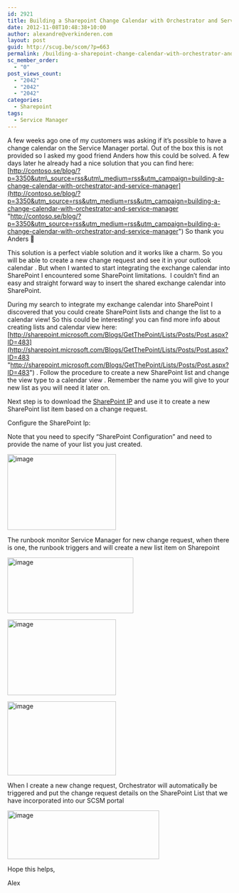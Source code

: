 ```yaml
---
id: 2921
title: Building a Sharepoint Change Calendar with Orchestrator and Service Manager
date: 2012-11-08T10:48:38+10:00
author: alexandre@verkinderen.com
layout: post
guid: http://scug.be/scom/?p=663
permalink: /building-a-sharepoint-change-calendar-with-orchestrator-and-service-manager-2/
sc_member_order:
  - "0"
post_views_count:
  - "2042"
  - "2042"
  - "2042"
categories:
  - Sharepoint
tags:
  - Service Manager
---
```

A few weeks ago one of my customers was asking if it’s possible to have a change calendar on the Service Manager portal. Out of the box this is not provided so I asked my good friend Anders how this could be solved. A few days later he already had a nice solution that you can find here: [http://contoso.se/blog/?p=3350&utm\_source=rss&utm\_medium=rss&utm_campaign=building-a-change-calendar-with-orchestrator-and-service-manager](http://contoso.se/blog/?p=3350&utm_source=rss&utm_medium=rss&utm_campaign=building-a-change-calendar-with-orchestrator-and-service-manager "http://contoso.se/blog/?p=3350&utm_source=rss&utm_medium=rss&utm_campaign=building-a-change-calendar-with-orchestrator-and-service-manager") So thank you Anders 🙂

This solution is a perfect viable solution and it works like a charm. So you will be able to create a new change request and see it in your outlook calendar . But when I wanted to start integrating the exchange calendar into SharePoint I encountered some SharePoint limitations.  I couldn’t find an easy and straight forward way to insert the shared exchange calendar into SharePoint.

During my search to integrate my exchange calendar into SharePoint I discovered that you could create SharePoint lists and change the list to a calendar view! So this could be interesting! you can find more info about creating lists and calendar view here: [http://sharepoint.microsoft.com/Blogs/GetThePoint/Lists/Posts/Post.aspx?ID=483](http://sharepoint.microsoft.com/Blogs/GetThePoint/Lists/Posts/Post.aspx?ID=483 "http://sharepoint.microsoft.com/Blogs/GetThePoint/Lists/Posts/Post.aspx?ID=483") . Follow the procedure to create a new SharePoint list and change the view type to a calendar view . Remember the name you will give to your new list as you will need it later on.

Next step is to download the [SharePoint IP](http://orchestrator.codeplex.com/releases/view/75877) and use it to create a new SharePoint list item based on a change request.

Configure the SharePoint Ip:

Note that you need to specify “SharePoint Configuration” and need to provide the name of your list you just created.

[<img style="display: inline; border-width: 0px;" title="image" src="http://www.mscloud.be/wp-content/uploads/2012/11/image_thumb.png" alt="image" width="244" height="170" border="0" />](http://www.mscloud.be/wp-content/uploads/2012/11/image.png)

The runbook monitor Service Manager for new change request, when there is one, the runbook triggers and will create a new list item on Sharepoint

[<img style="display: inline; border-width: 0px;" title="image" src="http://www.mscloud.be/wp-content/uploads/2012/11/image_thumb1.png" alt="image" width="283" height="125" border="0" />](http://www.mscloud.be/wp-content/uploads/2012/11/image1.png)

[<img style="display: inline; border-width: 0px;" title="image" src="http://www.mscloud.be/wp-content/uploads/2012/11/image_thumb2.png" alt="image" width="244" height="170" border="0" />](http://www.mscloud.be/wp-content/uploads/2012/11/image2.png)

[<img style="display: inline; border-width: 0px;" title="image" src="http://www.mscloud.be/wp-content/uploads/2012/11/image_thumb3.png" alt="image" width="244" height="166" border="0" />](http://www.mscloud.be/wp-content/uploads/2012/11/image3.png)

When I create a new change request, Orchestrator will automatically be triggered and put the change request details on the SharePoint List that we have incorporated into our SCSM portal

[<img style="display: inline; border: 0px;" title="image" src="http://www.mscloud.be/wp-content/uploads/2012/11/image_thumb5.png" alt="image" width="341" height="109" border="0" />](http://www.mscloud.be/wp-content/uploads/2012/11/image51.png)

Hope this helps,

Alex